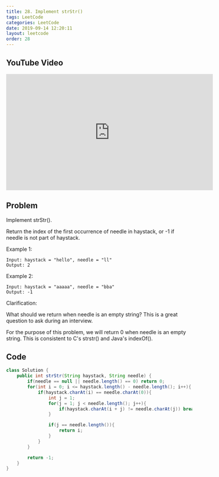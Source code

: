 ```yaml
---
title: 28. Implement strStr()
tags: LeetCode
categories: LeetCode
date: 2019-09-14 12:20:11
layout: leetcode
order: 28
---
```


## YouTube Video

<iframe width="560" height="315" src="https://www.youtube.com/embed/OhPtAQtfsuM" frameborder="0" allow="accelerometer; autoplay; encrypted-media; gyroscope; picture-in-picture" allowfullscreen></iframe>

## Problem

Implement strStr().

Return the index of the first occurrence of needle in haystack, or -1 if needle is not part of haystack.

Example 1:

```
Input: haystack = "hello", needle = "ll"
Output: 2
```

Example 2:

```
Input: haystack = "aaaaa", needle = "bba"
Output: -1
```

Clarification:

What should we return when needle is an empty string? This is a great question to ask during an interview.

For the purpose of this problem, we will return 0 when needle is an empty string. This is consistent to C's strstr() and Java's indexOf().

## Code

```java
class Solution {
    public int strStr(String haystack, String needle) {
        if(needle == null || needle.length() == 0) return 0;
        for(int i = 0; i <= haystack.length() - needle.length(); i++){
            if(haystack.charAt(i) == needle.charAt(0)){
                int j = 1;
                for(j = 1; j < needle.length(); j++){
                    if(haystack.charAt(i + j) != needle.charAt(j)) break;
                }

                if(j == needle.length()){
                    return i;
                }
            }
        }

        return -1;
    }
}
```
